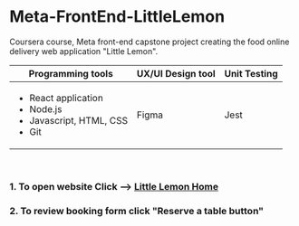 # Meta-FrontEnd-LittleLemon
Coursera course, Meta front-end capstone project creating the food online delivery web application "Little Lemon".

|Programming tools|UX/UI Design tool|Unit Testing|
|---              |---              |---         |
|<ul><li>React application</li><li>Node.js</li><li>Javascript, HTML, CSS</li><li>Git</li></ul>|Figma|Jest|

<br>

### 1. To open website Click --> [Little Lemon Home](https://sumittabungsud.github.io/meta-frontend-littlelemon/)
### 2. To review booking form click "Reserve a table button"
